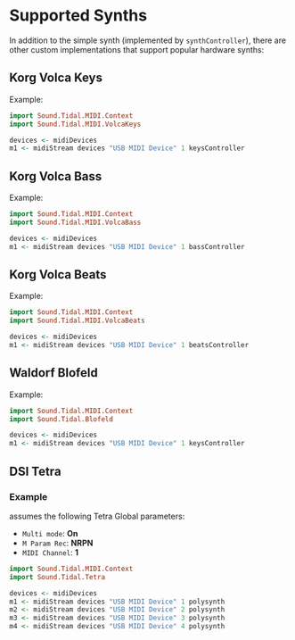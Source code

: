 # Supported Synths

In addition to the simple synth (implemented by `synthController`), there are
other custom implementations that support popular hardware synths:

## Korg Volca Keys
<a name="korg-volca-keys"></a>

Example:
```haskell
import Sound.Tidal.MIDI.Context
import Sound.Tidal.MIDI.VolcaKeys

devices <- midiDevices
m1 <- midiStream devices "USB MIDI Device" 1 keysController
```

## Korg Volca Bass
<a name="korg-volca-bass"></a>

Example:
```haskell
import Sound.Tidal.MIDI.Context
import Sound.Tidal.MIDI.VolcaBass

devices <- midiDevices
m1 <- midiStream devices "USB MIDI Device" 1 bassController
```


## Korg Volca Beats
<a name="korg-volca-beats"></a>

Example:
```haskell
import Sound.Tidal.MIDI.Context
import Sound.Tidal.MIDI.VolcaBeats

devices <- midiDevices
m1 <- midiStream devices "USB MIDI Device" 1 beatsController
```

## Waldorf Blofeld
<a name="waldorf-blofeld"></a>

Example:

```haskell
import Sound.Tidal.MIDI.Context
import Sound.Tidal.Blofeld

devices <- midiDevices
m1 <- midiStream devices "USB MIDI Device" 1 keysController
```

## DSI Tetra
<a name="dsi-tetra"></a>

### Example

assumes the following Tetra Global parameters:

* `Multi mode`: __On__
* `M Param Rec`: __NRPN__
* `MIDI Channel`: __1__

```haskell
import Sound.Tidal.MIDI.Context
import Sound.Tidal.Tetra

devices <- midiDevices
m1 <- midiStream devices "USB MIDI Device" 1 polysynth
m2 <- midiStream devices "USB MIDI Device" 2 polysynth
m3 <- midiStream devices "USB MIDI Device" 3 polysynth
m4 <- midiStream devices "USB MIDI Device" 4 polysynth
```
